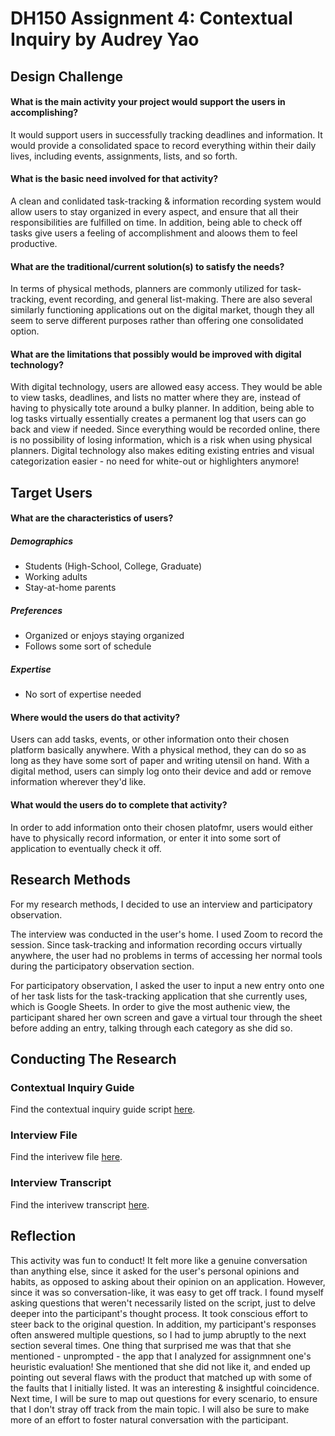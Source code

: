 # DH150 Assignment 4: Contextual Inquiry by Audrey Yao

## Design Challenge

#### What is the main activity your project would support the users in accomplishing?
It would support users in successfully tracking deadlines and information. It would provide a consolidated space to record everything within their daily lives, including events, assignments, lists, and so forth.

#### What is the basic need involved for that activity?
A clean and conlidated task-tracking & information recording system would allow users to stay organized in every aspect, and ensure that all their responsibilities are fulfilled on time. In addition, being able to check off tasks give users a feeling of accomplishment and aloows them to feel productive. 

#### What are the traditional/current solution(s) to satisfy the needs?
In terms of physical methods, planners are commonly utilized for task-tracking, event recording, and general list-making. There are also several similarly functioning applications out on the digital market, though they all seem to serve different purposes rather than offering one consolidated option.

#### What are the limitations that possibly would be improved with digital technology?
With digital technology, users are allowed easy access. They would be able to view tasks, deadlines, and lists no matter where they are, instead of having to physically tote around a bulky planner. In addition, being able to log tasks virtually essentially creates a permanent log that users can go back and view if needed. Since everything would be recorded online, there is no possibility of losing information, which is a risk when using physical planners. Digital technology also makes editing existing entries and visual categorization easier - no need for white-out or highlighters anymore!

## Target Users

#### What are the characteristics of users?
##### Demographics
* Students (High-School, College, Graduate)
* Working adults 
* Stay-at-home parents 
##### Preferences
* Organized or enjoys staying organized
* Follows some sort of schedule
##### Expertise
* No sort of expertise needed

#### Where would the users do that activity?
Users can add tasks, events, or other information onto their chosen platform basically anywhere. With a physical method, they can do so as long as they have some sort of paper and writing utensil on hand. With a digital method, users can simply log onto their device and add or remove information wherever they'd like. 

#### What would the users do to complete that activity?
In order to add information onto their chosen platofmr, users would either have to physically record information, or enter it into some sort of application  to eventually check it off. 

## Research Methods 

For my research methods, I decided to use an interview and participatory observation.

The interview was conducted in the user's home. I used Zoom to record the session. Since task-tracking and information recording occurs virtually anywhere, the user had no problems in terms of accessing her normal tools during the participatory observation section.

For participatory observation, I asked the user to input a new entry onto one of her task lists for the task-tracking application that she currently uses, which is Google Sheets. In order to give the most authenic view, the participant shared her own screen and gave a virtual tour through the sheet before adding an entry, talking through each category as she did so.

## Conducting The Research

### Contextual Inquiry Guide 

Find the contextual inquiry guide script <a href="https://docs.google.com/document/d/1PQvMmLDPXl7mL1qxZ7yeR4iyuCiYsgAKVUOfxcjuO7s/edit?usp=sharing">here</a>.

### Interview File

Find the interivew file <a href="https://drive.google.com/drive/folders/1dFMHDYp-dEYakn9bdKnC3H1b4FNRF7aQ?usp=sharing">here</a>.

### Interview Transcript

Find the interivew transcript <a href="https://docs.google.com/document/d/1vSZySf2hZeimDntpJDeQR8mwSLeC3uMNL8PJLqzhXOg/edit?usp=sharing">here</a>.

## Reflection

This activity was fun to conduct! It felt more like a genuine conversation than anything else, since it asked for the user's personal opinions and habits, as opposed to asking about their opinion on an application. However, since it was so conversation-like, it was easy to get off track. I found myself asking questions that weren't necessarily listed on the script, just to delve deeper into the participant's thought process. It took conscious effort to steer back to the original question. In addition, my participant's responses often answered multiple questions, so I had to jump abruptly to the next section several times. One thing that surprised me was that that she mentioned - unprompted - the app that I analyzed for assignmnent one's heuristic evaluation! She mentioned that she did not like it, and ended up pointing out several flaws with the product that matched up with some of the faults that I initially listed. It was an interesting & insightful coincidence. Next time, I will be sure to map out questions for every scenario, to ensure that I don't stray off track from the main topic. I will also be sure to make more of an effort to foster natural conversation with the participant.
